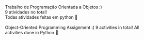 Trabalho de Programação Orientada a Objetos :)<br>
9 atividades no total!<br>
Todas atividades feitas em python 🐍<br>
<br>
Object-Oriented Programming Assignment :)
9 activities in total!
All activities done in Python 🐍
